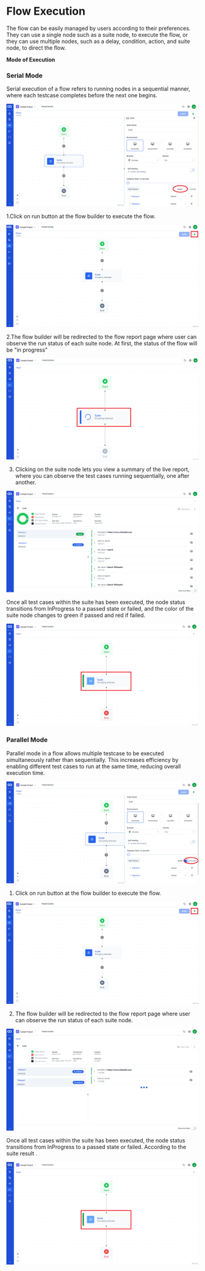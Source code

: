 


# Flow Execution

The flow can be easily managed by users according to their preferences. They can use a single node such as a suite node, to execute the flow, or they can use multiple nodes, such as a delay, condition, action, and suite node, to direct the flow.

**Mode of Execution**

### Serial Mode

Serial execution of a flow refers to running nodes in a sequential manner, where each testcase completes before the next one begins.
 
![MODE1](./TestFlowImages/MODE1.png)

1.Click on run button at the flow builder to execute the flow.

![MODE2](./TestFlowImages/MODE2.png)

2.The flow builder will be redirected to the flow report page where user can observe the run status of each suite node. At first, the status of the flow will be "in progress" 

![MODE3](./TestFlowImages/MODE3.png)

3. Clicking on the suite node lets you view a summary of the live report, where you can observe the test cases running sequentially, one after another.

![MODE4](./TestFlowImages/MODE4.png)

Once all test cases within the suite has been executed, the node status transitions from InProgress to a passed state or failed, and the color of the suite node changes to green if passed and red if failed.

![MODE 5](./TestFlowImages/MODE5.png)

### Parallel Mode

Parallel mode in a flow allows multiple testcase to be executed simultaneously rather than sequentially. This increases efficiency by enabling different test cases to run at the same time, reducing overall execution time.
          
![MODE6](./TestFlowImages/MODE6.png)

1. Click on run button at the flow builder to execute the flow.

![MODE7](./TestFlowImages/MODE7.png)

2. The flow builder will be redirected to the flow report page where user can observe the run status of each suite node.

![MODE 8](./TestFlowImages/MODE8.png)

Once all test cases within the suite has been executed, the node status transitions from InProgress to a passed state or failed. According to the suite result .

![MODE9](./TestFlowImages/MODE9.png)
